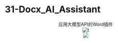 # 31-Docx_AI_Assistant
<div align="center">
  应用大模型API的Word插件
<div>
<img alt="t" src="https://img.shields.io/badge/Docx-AI_Assistant-blue">
</div>
<a href="https://github.com/Bistu-OSSDT-2024/31-Docx_AI_Assistant/graphs/contributors">
  <img src="https://contrib.rocks/image?repo=Bistu-OSSDT-2024/31-Docx_AI_Assistant" />
</a>
